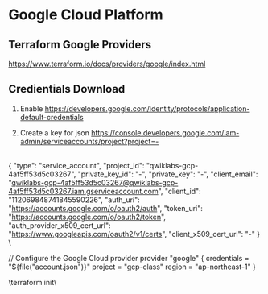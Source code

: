 # Google Cloud Platform

## Terraform Google Providers 
https://www.terraform.io/docs/providers/google/index.html

## Credientials Download

1. Enable 
https://developers.google.com/identity/protocols/application-default-credentials
 
2. Create a key for json
https://console.developers.google.com/iam-admin/serviceaccounts/project?project=-

\
{
  "type": "service_account",
  "project_id": "qwiklabs-gcp-4af5ff53d5c03267",
  "private_key_id": "-",
  "private_key": "-",
  "client_email": "qwiklabs-gcp-4af5ff53d5c03267@qwiklabs-gcp-4af5ff53d5c03267.iam.gserviceaccount.com",
  "client_id": "112069848741845590226",
  "auth_uri": "https://accounts.google.com/o/oauth2/auth",
  "token_uri": "https://accounts.google.com/o/oauth2/token",
  "auth_provider_x509_cert_url": "https://www.googleapis.com/oauth2/v1/certs",
  "client_x509_cert_url": "-"
}
\


// Configure the Google Cloud provider
provider "google" {
  credentials = "${file("account.json")}"
  project     = "gcp-class"
  region      = "ap-northeast-1"
}

\terraform init\

